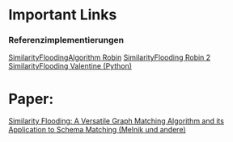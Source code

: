 # Important Links
### Referenzimplementierungen
[SimilarityFloodingAlgorithm Robin](https://github.com/roscha444/winter/blob/master/winter-framework/src/main/java/de/uni_mannheim/informatik/dws/winter/matching/algorithms/SimilarityFloodingAlgorithm.java)
[SimilarityFlooding Robin 2](https://github.com/roscha444/winter/tree/master/winter-framework/src/main/java/de/uni_mannheim/informatik/dws/winter/matching/algorithms/sf)
[SimilarityFlooding Valentine (Python)](https://github.com/delftdata/valentine/tree/master/valentine/algorithms/similarity_flooding)

# Paper:
[Similarity Flooding: A Versatile Graph Matching Algorithm and its Application to Schema Matching (Melnik und andere)](icde2002-sf.pdf)


